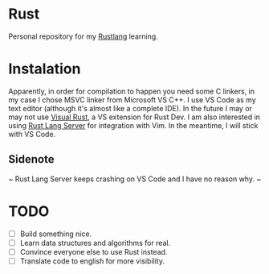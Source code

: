 # Rust
Personal repository for my [Rustlang](https://www.rust-lang.org/) learning.

# Instalation
Apparently, in order for compilation to happen you need some C linkers, in my case I chose MSVC linker from Microsoft VS C++.
I use VS Code as my text editor (although it's almost like a complete IDE). In the future I may or may not use [Visual Rust](https://marketplace.visualstudio.com/items?itemName=vosen.VisualRust), a VS extension for Rust Dev. I am also interested in using [Rust Lang Server](https://github.com/rust-lang/rls) for integration with Vim. In the meantime, I will stick with VS Code.
  ## Sidenote
  ~ Rust Lang Server keeps crashing on VS Code and I have no reason why. ~
  

# TODO
- [ ] Build something nice.
- [ ] Learn data structures and algorithms for real.
- [ ] Convince everyone else to use Rust instead.
- [ ] Translate code to english for more visibility.
